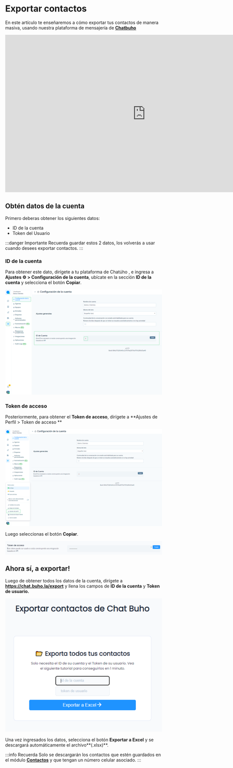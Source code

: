 # Exportar contactos
 En este artículo te enseñaremos a cómo exportar tus contactos de manera masiva, usando nuestra plataforma de mensajería de **[Chatbuho](https://buho.la/chat)**

 <iframe width="900" height="505" src="https://www.youtube.com/embed/HdropynsFcQ" title="YouTube video player" frameborder="0" allow="accelerometer; autoplay; clipboard-write; encrypted-media; gyroscope; picture-in-picture; web-share" allowfullscreen></iframe>

 ## Obtén datos de la cuenta
 Primero deberas obtener los siguientes datos:
- ID de la cuenta
- Token del Usuario

:::danger Importante
Recuerda guardar estos 2 datos, los volverás a usar cuando desees exportar contactos.
:::

### ID de la cuenta
 Para obtener este dato, dirígete a tu plataforma de Chatúho , e ingresa a **Ajustes ⚙️ > Configuración de la cuenta**, ubícate en la sección **ID de la cuenta** y selecciona el botón **Copiar**.


 ![Alt text](img/01_exportar_contactos.png)
### Token de acceso
 Posteriormente, para obtener el **Token de acceso**, dirígete a **Ajustes de Perfil > Token de acceso ** 

 ![Alt text](img/02_exportar_contactos.png)

Luego seleccionas el botón **Copiar**.

![Alt text](img/03_exportar_contactos.png)

## Ahora sí, a exportar!

Luego de obtener todos los datos de la cuenta, dirígete a **https://chat.buho.la/export** y llena los campos de **ID de la cuenta** y **Token de usuario.**

![Alt text](img/04_exportar_contactos.png)

Una vez ingresados los datos, selecciona el botón **Exportar a Excel** y se descargará automáticamente el archivo**(.xlsx)**.

:::info Recuerda
Solo se descargarán los contactos que estén guardados en el módulo **[Contactos](/docs/configuracion-adicional/Modulo-de-contactos.md)** y que tengan un número celular asociado.
:::